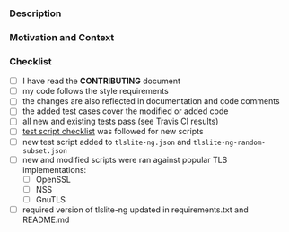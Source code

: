 <!-- Provide a general summary of your proposed changes in the Title field above -->

### Description
<!-- Describe your changes in detail below -->

### Motivation and Context
<!-- Describe why the change is introduced, if it solves an issue add "fixes #1"
with a correct number -->

### Checklist
<!-- go over following points. check them with an `x` if they do apply,
(they turn into clickable checkboxes once the PR is submitted, so no need
to do everything at once)

if you're unsure about any of those items, just ask in comment to PR

if the PR resolves an issue, please add further checkboxes that describe the
action items or test scenarios from it
-->

- [ ] I have read the **CONTRIBUTING** document
- [ ] my code follows the style requirements
- [ ] the changes are also reflected in documentation and code comments
- [ ] the added test cases cover the modified or added code
- [ ] all new and existing tests pass (see Travis CI results)
- [ ] [test script checklist](https://github.com/tomato42/tlsfuzzer/wiki/Test-script-checklist) was followed for new scripts
- [ ] new test script added to `tlslite-ng.json` and `tlslite-ng-random-subset.json`
- [ ] new and modified scripts were ran against popular TLS implementations:
  - [ ] OpenSSL
  - [ ] NSS
  - [ ] GnuTLS
- [ ] required version of tlslite-ng updated in requirements.txt and README.md
